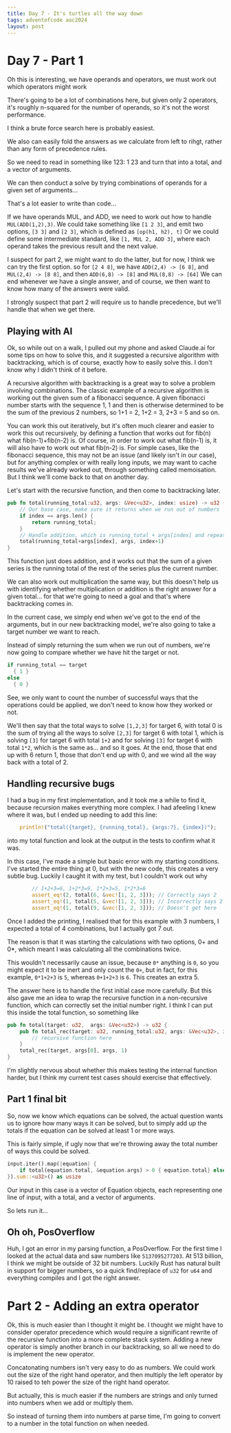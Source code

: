 ```yaml
---
title: Day 7 - It's turtles all the way down
tags: adventofcode aoc2024
layout: post
---
```


# Day 7 - Part 1

Oh this is interesting, we have operands and operators, we must work out which operators might work

There's going to be a lot of combinations here, but given only 2 operators, it's roughly n-squared for the number of  operands, so it's not the worst performance. 

I think a brute force search here is probably easiest.

We also can easily fold the answers as we calculate from left to rihgt, rather than any form of precedence rules.

So we need to read in something like 123: 1 23 and turn that into a total, and a vector of arguments.

We can then conduct a solve by trying combinations of operands for a given set of arguments...

That's a lot easier to write than code... 

If we have operands MUL, and ADD, we need to work out how to handle `MUL(ADD(1,2),3)`.
We could take something like `[1 2 3]`, and emit two options, `[3 3]` and `[2 3]`, which is defined as `[op(h1, h2), t]`
Or we could define some intermediate standard, like `[1, MUL 2, ADD 3]`, where each operand takes the previous result 
and the next value.

I suspect for part 2, we might want to do the latter, but for now, I think we can try the first option.
so for `[2 4 8]`, we have `ADD(2,4) -> [6 8]`, and `MUL(2,4) -> [8 8]`, and then `ADD(6,8) -> [8]` and `MUL(8,8) -> [64]`
We can end whenever we have a single answer, and of course, we then want to know how many of the answers were valid.

I strongly suspect that part 2 will require us to handle precedence, but we'll handle that when we get there.

## Playing with AI

Ok, so while out on a walk, I pulled out my phone and asked Claude.ai for some tips on how to solve this, and 
it suggested a recursive algorithm with backtracking, which is of course, exactly how to easily solve this.  I don't know why I didn't think of it before.

A recursive algorithm with backtracking is a great way to solve a problem involving combinations.  The classic example of a recursive algorithm is working out the given sum of a fibonacci sequence.  A given fibonacci number starts with the sequence 1, 1 and then is otherwise determined to be the sum of the previous 2 numbers, so 1+1 = 2, 1+2 = 3, 2+3 = 5 and so on.

You can work this out iteratively, but it's often much clearer and easier to work this out recursively, by defining a function that works out for fib(n) what fib(n-1)+fib(n-2) is.  Of course, in order to work out what fib(n-1) is, it will also have to work out what fib(n-2) is.  For simple cases, like the fibonacci sequence, this may not be an issue (and likely isn't in our case), but for anything complex or with really long inputs, we may want to cache results we've already worked out, through something called memoisation.  But I think we'll come back to that on another day.

Let's start with the recursive function, and then come to backtracking later.

```rust
pub fn total(running_total:u32, args: &Vec<u32>, index: usize) -> u32 {
    // Our base case, make sure it returns when we run out of numbers
    if index == args.len() {
        return running_total;
    }
    // Handle addition, which is running_total + args[index] and repeat for next index
    total(running_total+args[index], args, index+1)
}
```

This function just does addition, and it works out that the sum of a given series is the running total  of the rest of the series plus the current number.

We can also work out multiplication the same way, but this doesn't help us with identifying whether multiplication or addition is the right answer for a given total... for that we're going to need a goal and that's where backtracking comes in.

In the current case, we simply end when we've got to the end of the arguments, but in our new backtracking model, we're also going to take a target number we want to reach.  

Instead of simply returning the sum when we run out of numbers, we're now going to compare whether we have hit the target or not.

```rust
if running_total == target
  { 1 }
else
  { 0 }
```

See, we only want to count the number of successful ways that the operations could be applied, we don't need to know how they worked or not.

We'll then say that the total ways to solve `[1,2,3]` for target 6, with total 0 is the sum of trying all the ways to solve `[2,3]` for target 6 with total 1, which is solving `[3]` for target 6 with total `1+2` and for solving `[3]` for target 6 with total `1*2`, which is the same as... and so it goes.  At the end, those that end up with 6 return 1, those that don't end up with 0, and we wind all the way back with a total of 2.

## Handling recursive bugs

I had a bug in my first implementation, and it took me a while to find it, because recursion makes everything more complex.  I had  afeeling I knew where it was, but I ended up needing to add this line:
```rust
    println!("total({target}, {running_total}, {args:?}, {index})");
```
into my total function and look at the output in the tests to confirm what it was.

In this case, I've made a simple but basic error with my starting conditions.  I've started the entire thing at 0, but with the new code, this creates a very subtle bug.  Luckily I caught it with my test, but I couldn't work out why

```rust
        // 1+2+3=6, 1+2*3=9, 1*2+3=5, 1*2*3=6
        assert_eq!(2, total(6, &vec![1, 2, 3])); // Correctly says 2 
        assert_eq!(1, total(5, &vec![1, 2, 3])); // Incorrectly says 2
        assert_eq!(1, total(9, &vec![1, 2, 3])); // Doesn't get here
```

Once I added the printing, I realised that for this example with 3 numbers, I expected a total of 4 combinations, but I actually got 7 out.

The reason is that it was starting the calculations with two options, 0+ and 0*, which meant I was calculating all the combinations twice.

This wouldn't necessarily cause an issue, because `0*` anything is `0`, so you might expect it to be inert and only count the `0+`, but in fact, for this example, `0*1+2+3` is `5`, whereas `0+1+2+3` is `6`.  This creates an extra 5.

The answer here is to handle the first initial case more carefully.  But this also gave me an idea to wrap the recursive function in a non-recursive function, which can correctly set the initial number right.  I think I can put this inside the total function, so something like

```rust
pub fn total(target: u32,  args: &Vec<u32>) -> u32 {
    pub fn total_rec(target: u32, running_total:u32, args: &Vec<u32>, index: usize) -> u32 {
        // recursive function here
    }
    total_rec(target, args[0], args, 1)
}
```

I'm slightly nervous about whether this makes testing the internal function harder, but I think my current test cases should exercise that effectively.

## Part 1 final bit

So, now we know which equations can be solved, the actual question wants us to ignore how many ways it can be solved, but to simply add up the totals if the equation can be solved at least 1 or more ways.

This is fairly simple, if ugly now that we're throwing away the total number of ways this could be solved.

```rust
input.iter().map(|equation| {
    if total(equation.total, &equation.args) > 0 { equation.total} else {0}
}).sum::<u32>() as usize
```

Our input in this case is a vector of Equation objects, each representing one line of input, with a total, and a vector of arguments.

So lets run it...

## Oh oh, PosOverflow

Huh, I got an error in my parsing function, a PosOverflow.  For the first time I looked at the actual data and saw numbers like `5137095277203`.  At 513 billion, I think we might be outside of 32 bit numbers.  Luckily Rust has natural built in support for bigger numbers, so a quick find/replace of `u32` for `u64` and everything compiles and I got the right answer.

# Part 2 - Adding an extra operator

Ok, this is much easier than I thought it might be.  I thought we might have to consider operator precedence which would require a significant rewrite of the recursive function into a more complete stack system.  Adding a new operator is simply another branch in our backtracking, so all we need to do is implement the new operator.

Concatonating numbers isn't very easy to do as numbers.  We could work out the size of the right hand operator, and then multiply the left operator by 10 raised to teh power the size of the right hand operator.

But actually, this is much easier if the numbers are strings and only turned into numbers when we add or multiply them.

So instead of turning them into numbers at parse time, I'm going to convert to a number in the total function on when needed.